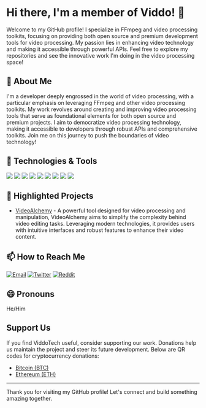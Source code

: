 # Hi there, I'm a member of Viddo! 👋

Welcome to my GitHub profile! I specialize in FFmpeg and video processing toolkits, focusing on providing both open source and premium development tools for video processing. My passion lies in enhancing video technology and making it accessible through powerful APIs. Feel free to explore my repositories and see the innovative work I'm doing in the video processing space!

## 🚀 About Me

I'm a developer deeply engrossed in the world of video processing, with a particular emphasis on leveraging FFmpeg and other video processing toolkits. My work revolves around creating and improving video processing tools that serve as foundational elements for both open source and premium projects. I aim to democratize video processing technology, making it accessible to developers through robust APIs and comprehensive toolkits. Join me on this journey to push the boundaries of video technology!

## 🔧 Technologies & Tools

![](https://img.shields.io/badge/Code-Python-informational?style=flat&logo=python&logoColor=white&color=2bbc8a)
![](https://img.shields.io/badge/Tools-Docker-informational?style=flat&logo=docker&logoColor=white&color=2bbc8a)
![](https://img.shields.io/badge/Tools-FFmpeg-informational?style=flat&logo=ffmpeg&logoColor=white&color=2bbc8a)
![](https://img.shields.io/badge/Tools-GStreamer-informational?style=flat&logo=gstreamer&logoColor=white&color=2bbc8a)
![](https://img.shields.io/badge/Tools-VLC_Player-informational?style=flat&logo=videolan&logoColor=white&color=2bbc8a)
![](https://img.shields.io/badge/Code-OpenCV-informational?style=flat&logo=opencv&logoColor=white&color=2bbc8a)
![](https://img.shields.io/badge/Framework-Django-informational?style=flat&logo=django&logoColor=white&color=2bbc8a)
![](https://img.shields.io/badge/Database-PostgreSQL-informational?style=flat&logo=postgresql&logoColor=white&color=2bbc8a)
![](https://img.shields.io/badge/Design-REST_API-informational?style=flat&logo=rest&logoColor=white&color=2bbc8a)

## 🌟 Highlighted Projects

- [VideoAlchemy](https://github.com/viddotech/videoalchemy) - A powerful tool designed for video processing and manipulation, VideoAlchemy aims to simplify the complexity behind video editing tasks. Leveraging modern technologies, it provides users with intuitive interfaces and robust features to enhance their video content.

## 📫 How to Reach Me

[![Email](https://img.shields.io/badge/Email-D14836?style=for-the-badge&logo=gmail&logoColor=white)](mailto:viddo.tech@gmail.com)
[![Twitter](https://img.shields.io/badge/Twitter-1DA1F2?style=for-the-badge&logo=twitter&logoColor=white)](https://twitter.com/ViddoTech)
[![Reddit](https://img.shields.io/badge/Reddit-FF4500?style=for-the-badge&logo=reddit&logoColor=white)](https://www.reddit.com/u/Zealousideal_Dig740/s/ilGBE1PlFY)


## 😄 Pronouns

He/Him

## Support Us

If you find ViddoTech useful, consider supporting our work. Donations help us maintain the project and steer its future development. Below are QR codes for cryptocurrency donations:

- [Bitcoin (BTC)](donate/donate.md)
- [Ethereum (ETH)](donate/donate.md)

---

Thank you for visiting my GitHub profile! Let's connect and build something amazing together.

